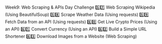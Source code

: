 Week9: Web Scraping & APIs
Day	Challenge
5️⃣7️⃣	Web Scraping Wikipedia (Using BeautifulSoup)
5️⃣8️⃣	Scrape Weather Data (Using requests)
5️⃣9️⃣	Fetch Data from an API (Using requests)
6️⃣0️⃣	Get Live Crypto Prices (Using an API)
6️⃣1️⃣	Convert Currency (Using an API)
6️⃣2️⃣	Build a Simple URL Shortener
6️⃣3️⃣	Download Images from a Website (Web Scraping)
